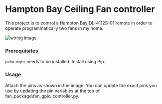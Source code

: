 # Hampton Bay Ceiling Fan controller 

This project is to control a Hampton Bay DL-4112S-01 remote in order to operate programmatically two fans in my home. 

![wiring image](https://raw.githubusercontent.com/dapowers87/Pi3/master/Fan_Wiring.jpg)

### Prerequisites

`paho-mqtt` needs to be installed. Install using Pip.

### Usage

Attach the pins as shown in the image. You can update the exact pins you use by updating the pin variables at the top of fan_package\fan_gpio_controller.py. 
